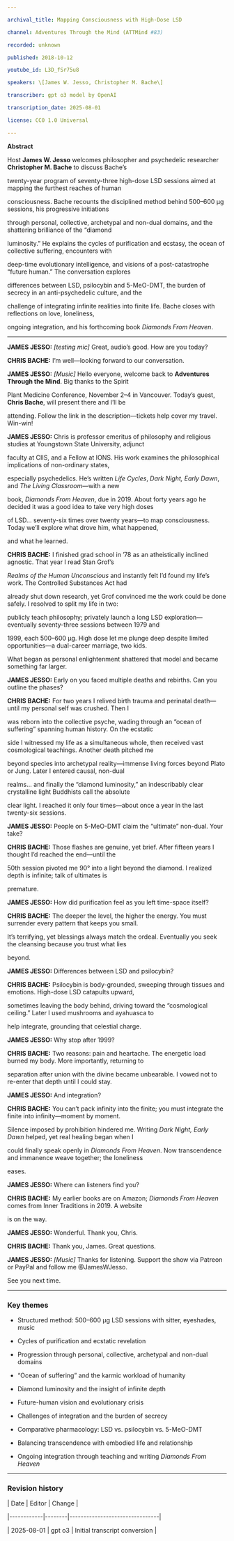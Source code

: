 ```yaml
---

archival_title: Mapping Consciousness with High-Dose LSD

channel: Adventures Through the Mind (ATTMind #83)

recorded: unknown

published: 2018-10-12

youtube_id: L3D_fSr75u8

speakers: \[James W. Jesso, Christopher M. Bache\]

transcriber: gpt o3 model by OpenAI

transcription_date: 2025-08-01

license: CC0 1.0 Universal

---
```


**Abstract**

Host **James W. Jesso** welcomes philosopher and psychedelic researcher **Christopher M. Bache** to discuss Bache’s

twenty-year program of seventy-three high-dose LSD sessions aimed at mapping the furthest reaches of human

consciousness. Bache recounts the disciplined method behind 500–600 µg sessions, his progressive initiations

through personal, collective, archetypal and non-dual domains, and the shattering brilliance of the “diamond

luminosity.” He explains the cycles of purification and ecstasy, the ocean of collective suffering, encounters with

deep-time evolutionary intelligence, and visions of a post-catastrophe “future human.” The conversation explores

differences between LSD, psilocybin and 5-MeO-DMT, the burden of secrecy in an anti-psychedelic culture, and the

challenge of integrating infinite realities into finite life. Bache closes with reflections on love, loneliness,

ongoing integration, and his forthcoming book *Diamonds From Heaven*.

---

**JAMES JESSO:** *\[testing mic\]* Great, audio’s good. How are you today?

**CHRIS BACHE:** I’m well—looking forward to our conversation.

**JAMES JESSO:** *\[Music\]* Hello everyone, welcome back to **Adventures Through the Mind**. Big thanks to the Spirit

Plant Medicine Conference, November 2–4 in Vancouver. Today’s guest, **Chris Bache**, will present there and I’ll be

attending. Follow the link in the description—tickets help cover my travel. Win-win!

**JAMES JESSO:** Chris is professor emeritus of philosophy and religious studies at Youngstown State University, adjunct

faculty at CIIS, and a Fellow at IONS. His work examines the philosophical implications of non-ordinary states,

especially psychedelics. He’s written *Life Cycles*, *Dark Night, Early Dawn*, and *The Living Classroom*—with a new

book, *Diamonds From Heaven*, due in 2019. About forty years ago he decided it was a good idea to take very high doses

of LSD… seventy-six times over twenty years—to map consciousness. Today we’ll explore what drove him, what happened,

and what he learned.

**CHRIS BACHE:** I finished grad school in ’78 as an atheistically inclined agnostic. That year I read Stan Grof’s

*Realms of the Human Unconscious* and instantly felt I’d found my life’s work. The Controlled Substances Act had

already shut down research, yet Grof convinced me the work could be done safely. I resolved to split my life in two:

publicly teach philosophy; privately launch a long LSD exploration—eventually seventy-three sessions between 1979 and

1999, each 500–600 µg. High dose let me plunge deep despite limited opportunities—a dual-career marriage, two kids.

What began as personal enlightenment shattered that model and became something far larger.

**JAMES JESSO:** Early on you faced multiple deaths and rebirths. Can you outline the phases?

**CHRIS BACHE:** For two years I relived birth trauma and perinatal death—until my personal self was crushed. Then I

was reborn into the collective psyche, wading through an “ocean of suffering” spanning human history. On the ecstatic

side I witnessed my life as a simultaneous whole, then received vast cosmological teachings. Another death pitched me

beyond species into archetypal reality—immense living forces beyond Plato or Jung. Later I entered causal, non-dual

realms… and finally the “diamond luminosity,” an indescribably clear crystalline light Buddhists call the absolute

clear light. I reached it only four times—about once a year in the last twenty-six sessions.

**JAMES JESSO:** People on 5-MeO-DMT claim the “ultimate” non-dual. Your take?

**CHRIS BACHE:** Those flashes are genuine, yet brief. After fifteen years I thought I’d reached the end—until the

50th session pivoted me 90° into a light beyond the diamond. I realized depth is infinite; talk of ultimates is

premature.

**JAMES JESSO:** How did purification feel as you left time-space itself?

**CHRIS BACHE:** The deeper the level, the higher the energy. You must surrender every pattern that keeps you small.

It’s terrifying, yet blessings always match the ordeal. Eventually you seek the cleansing because you trust what lies

beyond.

**JAMES JESSO:** Differences between LSD and psilocybin?

**CHRIS BACHE:** Psilocybin is body-grounded, sweeping through tissues and emotions. High-dose LSD catapults upward,

sometimes leaving the body behind, driving toward the “cosmological ceiling.” Later I used mushrooms and ayahuasca to

help integrate, grounding that celestial charge.

**JAMES JESSO:** Why stop after 1999?

**CHRIS BACHE:** Two reasons: pain and heartache. The energetic load burned my body. More importantly, returning to

separation after union with the divine became unbearable. I vowed not to re-enter that depth until I could stay.

**JAMES JESSO:** And integration?

**CHRIS BACHE:** You can’t pack infinity into the finite; you must integrate the finite into infinity—moment by moment.

Silence imposed by prohibition hindered me. Writing *Dark Night, Early Dawn* helped, yet real healing began when I

could finally speak openly in *Diamonds From Heaven*. Now transcendence and immanence weave together; the loneliness

eases.

**JAMES JESSO:** Where can listeners find you?

**CHRIS BACHE:** My earlier books are on Amazon; *Diamonds From Heaven* comes from Inner Traditions in 2019. A website

is on the way.

**JAMES JESSO:** Wonderful. Thank you, Chris.

**CHRIS BACHE:** Thank you, James. Great questions.

**JAMES JESSO:** *\[Music\]* Thanks for listening. Support the show via Patreon or PayPal and follow me @JamesWJesso.

See you next time.

---

### Key themes

- Structured method: 500–600 µg LSD sessions with sitter, eyeshades, music

- Cycles of purification and ecstatic revelation

- Progression through personal, collective, archetypal and non-dual domains

- “Ocean of suffering” and the karmic workload of humanity

- Diamond luminosity and the insight of infinite depth

- Future-human vision and evolutionary crisis

- Challenges of integration and the burden of secrecy

- Comparative pharmacology: LSD vs. psilocybin vs. 5-MeO-DMT

- Balancing transcendence with embodied life and relationship

- Ongoing integration through teaching and writing *Diamonds From Heaven*

---

### Revision history

| Date | Editor | Change |

|------------|--------|--------------------------------|

| 2025-08-01 | gpt o3 | Initial transcript conversion |
